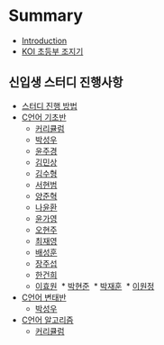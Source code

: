 # Summary

* [Introduction](README.md)
* [KOI 초등부 조지기](koi.md)

## 신입생 스터디 진행사항

* [스터디 진행 방법](study/info.md)
* [C언어 기초반](study/hi.md)
  * [커리큘럼](study/cur.md)
  * [박성우](study/Park_Seongwoo.md)
  * [윤주경](study/Yoon_Joogyeong.md)
  * [김민상](study/Kim_Minsang.md)
  * [김수형](study/Kim_Soohyung.md)
  * [서현범](study/Seo_Hyeonbeom.md)
  * [양준혁](study/Yang_JoonHyeok.md)
  * [나윤환](study/Na_Yoonhwan.md)
  * [윤가영](study/Yun_Gayeong.md)
  * [오현주](study/Oh_Hyeonjoo.md)
  * [최재영](study/Choi_Jaeyeong.md)
  * [배성훈](study/Bae_Seonghun.md)
  * [장주섭](study/Jang_Joosub.md)
  * [한건희](study/Han_Gunhee.md)
  * [이효원](study/Lee_Hyowon.md)
  * [박현준](study/Park_Hyeonjoon.md)
  * [박재훈](study/bc15-c7ac-d6c8.md)
  * [이원정](study/Lee_Wonjung.md)
* [C언어 변태반](study/hi.md)
  * [박성우](study/hard/Park_Sungwoo.md)
* [C언어 알고리즘](study/algorithm/algo.md)
  * [커리큘럼](study/algorithm/cur.md)

